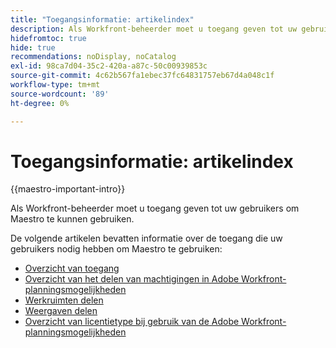 ```yaml
---
title: "Toegangsinformatie: artikelindex"
description: Als Workfront-beheerder moet u toegang geven tot uw gebruikers om Maestro te kunnen gebruiken. De volgende artikelen bevatten informatie over de toegang die uw gebruikers nodig hebben om Maestro te gebruiken.
hidefromtoc: true
hide: true
recommendations: noDisplay, noCatalog
exl-id: 98ca7d04-35c2-420a-a87c-50c00939853c
source-git-commit: 4c62b567fa1ebec37fc64831757eb67d4a048c1f
workflow-type: tm+mt
source-wordcount: '89'
ht-degree: 0%

---
```


# Toegangsinformatie: artikelindex

{{maestro-important-intro}}

Als Workfront-beheerder moet u toegang geven tot uw gebruikers om Maestro te kunnen gebruiken.

De volgende artikelen bevatten informatie over de toegang die uw gebruikers nodig hebben om Maestro te gebruiken:

* [Overzicht van toegang](../access/access-overview.md)
* [Overzicht van het delen van machtigingen in Adobe Workfront-planningsmogelijkheden](/help/quicksilver/maestro/access/sharing-permissions-overview.md)
* [Werkruimten delen](/help/quicksilver/maestro/access/share-workspaces.md)
* [Weergaven delen](/help/quicksilver/maestro/access/share-views.md)
* [Overzicht van licentietype bij gebruik van de Adobe Workfront-planningsmogelijkheden](/help/quicksilver/maestro/access/license-type-overview.md)


